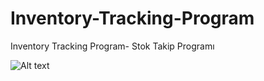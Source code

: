 # Inventory-Tracking-Program
Inventory Tracking Program- Stok Takip Programı

![Alt text](https://lh3.googleusercontent.com/0Kl699Xv-TcY432TxFYTGaA9mfR2GmjD-OttUg4BZbA7N4cWbOvNSHmSWtLD6xqkBc0DYHePpFseDwqGImF1Z99gH4tqVYbGceHVsvAQzAkEQCM6npF3oSJo1GtH39ADASa3SwlxQuE7FYSfqK5bnIJ0Tb-se3lZ0uiLYKcxZ7p8LTzKxLZORvFl-mllBD0jHNQqHcGijdEfpHoDfkBNygNDhlfcx7e5voZ4qHrv5DNF_6tfeSWO1n2hE4egFaemkOXtuHuc4t6DjqGaPyVSsLhmMyh9C6ALnVd_hDFE96EBzjqM0MKbnzuTQb4Wxtz30BY_6fhs-5yg0Z9HHw89fZMd4O786SPuLlhhSWqrkNGjXpjUKv6d5m9iTIjZzid0X_1XzAP7L6RQdnTi8zRhZz8tXf_syGvCl-siHEgsaVdJPxFH9ctofgaWd9YupL1UI80Pv_vqlPsKL7pjd6jqQ5bLUe0q9TzFxnCVH2SyxENsDZtiK8VVkR1j8u7RdE_LYRKpqyqmyrVfbnUyZlOab1JmQHMxl_xz4oNn3Itqx5S99_h3nA7muumlWHrseLKUPyZamY73ROT7QS_M4RRDKETrbwleTA=w773-h402-no "Login Screen")
